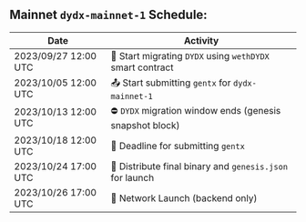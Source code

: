 ## Mainnet `dydx-mainnet-1` Schedule:

| Date                 | Activity                                                        |
| -------------------- | --------------------------------------------------------------- |
| 2023/09/27 12:00 UTC	| 🌉 Start migrating `DYDX` using `wethDYDX` smart contract
| 2023/10/05 12:00 UTC	| 📤 Start submitting `gentx` for `dydx-mainnet-1`
| 2023/10/13 12:00 UTC	| ⛔ `DYDX` migration window ends (genesis snapshot block)
| 2023/10/18 12:00 UTC	| 🏁 Deadline for submitting `gentx`
| 2023/10/24 17:00 UTC	| 🎁 Distribute final binary and `genesis.json` for launch
| 2023/10/26 17:00 UTC	| 🚀 Network Launch (backend only)
